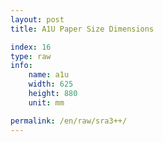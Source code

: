 ```yaml
---
layout: post
title: A1U Paper Size Dimensions

index: 16
type: raw
info:
    name: a1u
    width: 625
    height: 880
    unit: mm

permalink: /en/raw/sra3++/
---
```



